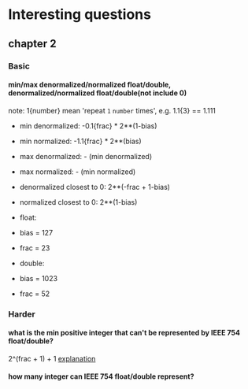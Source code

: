 # Interesting questions

## chapter 2

### Basic

#### min/max denormalized/normalized float/double, denormalized/normalized float/double(not include 0) 

note: 1{number} mean 'repeat `1` `number` times', e.g. 1.1{3} == 1.111

- min denormalized: -0.1{frac} * 2**(1-bias)
- min normalized: -1.1{frac} * 2**(bias)
- max denormalized: - (min denormalized)
- max normalized: - (min normalized)
- denormalized closest to 0: 2**(-frac + 1-bias)
- normalized closest to 0: 2**(1-bias)

- float:
 - bias = 127
 - frac = 23
- double:
 - bias = 1023
 - frac = 52


### Harder
#### what is the min positive integer that can't be represented by IEEE 754 float/double?
2^(frac + 1) + 1
[explanation](http://stackoverflow.com/questions/3793838/which-is-the-first-integer-that-an-ieee-754-float-is-incapable-of-representing-e)

#### how many integer can IEEE 754 float/double represent?